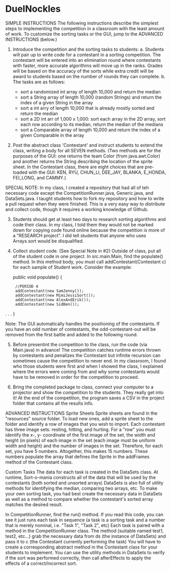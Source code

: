 # DuelNockles

SIMPLE INSTRUCTIONS
The following instructions describe the simplest steps to implementing the competition in a classroom with the least amount of work. To customize the sorting tasks or the GUI, jump to the ADVANCED INSTRUCTIONS (below.)
1. Introduce the competition and the sorting tasks to students:
  a. Students will pair up to write code for a contestant in a sorting competition. The contestant will be entered into an elimination round where contestants with faster, more accurate algorithms will move up in the ranks. Grades will be based on the accuracy of the sorts while extra credit will be award to students based on the number of rounds they can complete.
  b. The tasks are as follows:
      - sort a randomized int array of length 10,000 and return the median
      - sort a String array of length 10,000 (random Strings) and return the index of a given String in the array
      - sort a int arry of length 10,000 that is already mostly sorted and return the median
      - sort a 2D int arr of 1,000 x 1,000: sort each array in the 2D array, sort each row according to its median, return the median of the medians
      - sort a Comparable array of length 10,000 and return the index of a given Comparable in the array
      
2. Post the abstract class 'Contestant' and instruct students to extend the class, writing a body for all SEVEN methods. (Two methods are for the purposes of the GUI: one returns the team Color (from java.awt.Color) and another returns the String describing the location of the sprite sheet. In the Contestant class, there are eight choices that are pre-loaded with the GUI: KEN, RYU, CHUN_LI, DEE_JAY, BLANKA, E_HONDA, FEI_LONG, and CAMMY.) 

SPECIAL NOTE:
In my class, I created a repository that had all of teh necessary code except the CompetitionRunner.java, Generic.java, and DataSets.java. I taught students how to fork my repository and how to write a pull request when they were finished. This is a very easy way to distribute and collect code, though it requires a working knowledge of Github.

3. Students should get at least two days to research sorting algorithms and code their class. In my class, I told them they would not be marked down for copying code found online because the competition is more of a "RESEARCH project". I did tell students that anyone who uses Arrays.sort would be disqualified.

4. Collect student code. (See Special Note in #2) Outside of class, put all of the student code in one project. In src.main.Main, find the populate() method. In this method body, you must call addContestant(Contestant c) for each sample of Student work. Consider the example:

	public void populate() {

		//PERIOD 4
		addContestant(new SamJenny());
		addContestant(new MimiJessiSort());
		addContestant(new AlexAndErik());
		addContestant(new SidBen());
  .
  .
  .
  }

Note: The GUI automatically handles the positioning of the contestants. If you have an odd number of contestants, the odd-contestant-out will be removed from the first battle and added to the following round. 

5. Before presentint the competition to the class, run the code (via Main.java) in advance! The competition catches runtime errors thrown by contestants and penalizes the Contestant but infinite recursion can sometimes cause the competition to never end. In my classroom, I found who those students were first and when I showed the class, I explained where the errors were coming from and why some contestants would have to be removed in order for the competition to proceed.

6. Bring the completed package to class, connect your computer to a projector and show the competition to the students. They really get into it! At the end of the competition, the program saves a CSV in the project folder that contains all the results info.


ADVANCED INSTRUCTIONS
Sprite Sheets
Sprite sheets are found in the "resources" source folder. To load new ones, add a sprite sheet to the folder and identify a row of images that you wish to import. Each contestant has three image sets: resting, hitting, and hurting. For a "row" you must identify the x-, y- coordinate of the first image of the set, the width and height (in pixels) of each image in the set (each image must be uniform width and height) and the number of images in the set. Therefore, for each set, you have 5 numbers. Altogether, this makes 15 numbers. These numbers populate the array that defines the Sprite in the addFrames method of the Contestant class.

Custom Tasks
The data for each task is created in the DataSets class. At runtime, Sort-o-mania constructs all of the data that will be used by the contestants (both sorted and unsorted arrays) DataSets is also full of utility methods for identifying the median, comparing two arrays, etc. To make your own sorting task, you had best create the necessary data in DataSets as well as a method to compare whether the contestant's sorted array matches the desired result.

In CompetitionRunner, find the run() method. If you read this code, you can see it just runs each task in sequence (a task is a sorting task and a number that is merely nominal, i.e. "Task 1", "Task 2", etc) Each task is paired with a method in the CompetitionRunner class. The method (suitable named test1, test2, etc...) grab the necessary data from ds (the instance of DataSets) and pass it to c (the Contestant currently performing the task) You will have to create a corresponding abstract method in the Contestant class for your students to implement. You can use the utility methods in DataSets to verify if the sort was performed correctly, then call afterEffects to apply the effects of a correct/incorrect sort.


